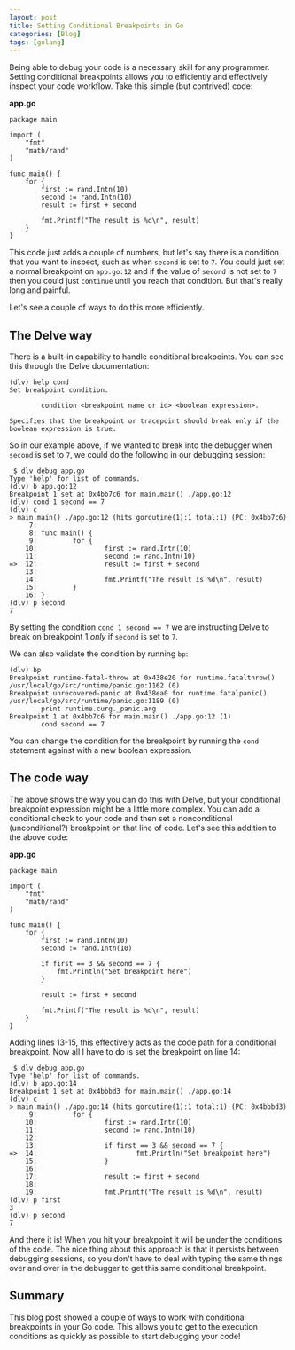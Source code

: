 ```yaml
---
layout: post
title: Setting Conditional Breakpoints in Go
categories: [Blog]
tags: [golang]
---
```


Being able to debug your code is a necessary skill for any programmer. Setting conditional breakpoints allows you to efficiently and effectively inspect your code workflow. Take this simple (but contrived) code:

**app.go**

```golang
package main

import (
    "fmt"
    "math/rand"
)

func main() {
    for {
        first := rand.Intn(10)
        second := rand.Intn(10)
        result := first + second

        fmt.Printf("The result is %d\n", result)
    }
}
```

This code just adds a couple of numbers, but let's say there is a condition that you want to inspect, such as when `second` is set to `7`. You could just set a normal breakpoint on `app.go:12` and if the value of `second` is not set to `7` then you could just `continue` until you reach that condition. But that's really long and painful.

Let's see a couple of ways to do this more efficiently.

## The Delve way

There is a built-in capability to handle conditional breakpoints. You can see this through the Delve documentation:

```text
(dlv) help cond
Set breakpoint condition.

        condition <breakpoint name or id> <boolean expression>.

Specifies that the breakpoint or tracepoint should break only if the boolean expression is true.
```

So in our example above, if we wanted to break into the debugger when `second` is set to `7`, we could do the following in our debugging session:

```text
 $ dlv debug app.go
Type 'help' for list of commands.
(dlv) b app.go:12
Breakpoint 1 set at 0x4bb7c6 for main.main() ./app.go:12
(dlv) cond 1 second == 7
(dlv) c
> main.main() ./app.go:12 (hits goroutine(1):1 total:1) (PC: 0x4bb7c6)
     7:
     8: func main() {
     9:         for {
    10:                 first := rand.Intn(10)
    11:                 second := rand.Intn(10)
=>  12:                 result := first + second
    13:
    14:                 fmt.Printf("The result is %d\n", result)
    15:         }
    16: }
(dlv) p second
7
```

By setting the condition `cond 1 second == 7` we are instructing Delve to break on breakpoint 1 *only* if `second` is set to `7`.

We can also validate the condition by running `bp`:

```text
(dlv) bp
Breakpoint runtime-fatal-throw at 0x438e20 for runtime.fatalthrow() /usr/local/go/src/runtime/panic.go:1162 (0)
Breakpoint unrecovered-panic at 0x438ea0 for runtime.fatalpanic() /usr/local/go/src/runtime/panic.go:1189 (0)
        print runtime.curg._panic.arg
Breakpoint 1 at 0x4bb7c6 for main.main() ./app.go:12 (1)
        cond second == 7
```

You can change the condition for the breakpoint by running the `cond` statement against with a new boolean expression.

## The code way

The above shows the way you can do this with Delve, but your conditional breakpoint expression might be a little more complex. You can add a conditional check to your code and then set a nonconditional (unconditional?) breakpoint on that line of code. Let's see this addition to the above code:

**app.go**

```golang
package main

import (
    "fmt"
    "math/rand"
)

func main() {
    for {
        first := rand.Intn(10)
        second := rand.Intn(10)

        if first == 3 && second == 7 {
            fmt.Println("Set breakpoint here")
        }

        result := first + second

        fmt.Printf("The result is %d\n", result)
    }
}
```

Adding lines 13-15, this effectively acts as the code path for a conditional breakpoint. Now all I have to do is set the breakpoint on line 14:

```text
 $ dlv debug app.go
Type 'help' for list of commands.
(dlv) b app.go:14
Breakpoint 1 set at 0x4bbbd3 for main.main() ./app.go:14
(dlv) c
> main.main() ./app.go:14 (hits goroutine(1):1 total:1) (PC: 0x4bbbd3)
     9:         for {
    10:                 first := rand.Intn(10)
    11:                 second := rand.Intn(10)
    12:
    13:                 if first == 3 && second == 7 {
=>  14:                         fmt.Println("Set breakpoint here")
    15:                 }
    16:
    17:                 result := first + second
    18:
    19:                 fmt.Printf("The result is %d\n", result)
(dlv) p first
3
(dlv) p second
7
```

And there it is! When you hit your breakpoint it will be under the conditions of the code. The nice thing about this approach is that it persists between debugging sessions, so you don't have to deal with typing the same things over and over in the debugger to get this same conditional breakpoint.

## Summary

This blog post showed a couple of ways to work with conditional breakpoints in your Go code. This allows you to get to the execution conditions as quickly as possible to start debugging your code!
